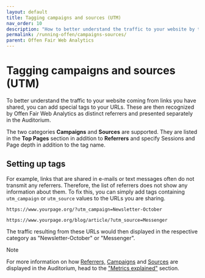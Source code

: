 ```yaml
---
layout: default
title: Tagging campaigns and sources (UTM)
nav_order: 10
description: "How to better understand the traffic to your website by tagging campaigns and sources."
permalink: /running-offen/campaigns-sources/
parent: Offen Fair Web Analytics
---
```


<!--
Copyright 2020 - Offen Authors <hioffen@posteo.de>
SPDX-License-Identifier: Apache-2.0
-->

# Tagging campaigns and sources (UTM)

To better understand the traffic to your website coming from links you have shared, you can add special tags to your URLs. These are then recognized by Offen Fair Web Analytics as distinct referrers and presented separately in the Auditorium.

The two categories **Campaigns** and **Sources** are supported. They are listed in the **Top Pages** section in addition to **Referrers** and specify Sessions and Page depth in addition to the tag name.

## Setting up tags

For example, links that are shared in e-mails or text messages often do not transmit any referrers. Therefore, the list of referrers does not show any information about them. To fix this, you can simply add tags containing `utm_campaign` or `utm_source` values to the URLs you are sharing.

```
https://www.yourpage.org/?utm_campaign=Newsletter-October
```
```
https://www.yourpage.org/blog/article/?utm_source=Messenger
```
The traffic resulting from these URLs would then displayed in the respective category as "Newsletter-October" or "Messenger".

<span class="label label-green">Note</span>

For more information on how [Referrers,][Referrers] [Campaigns][Campaigns] and [Sources][Sources] are displayed in the Auditorium, head to the ["Metrics explained"][Metrics explained] section.

[Metrics explained]: /running-offen/metrics-explained/
[Referrers]: /running-offen/metrics-explained/#referrers
[Campaigns]: /running-offen/metrics-explained/#campaigns
[Sources]: /running-offen/metrics-explained/#sources
